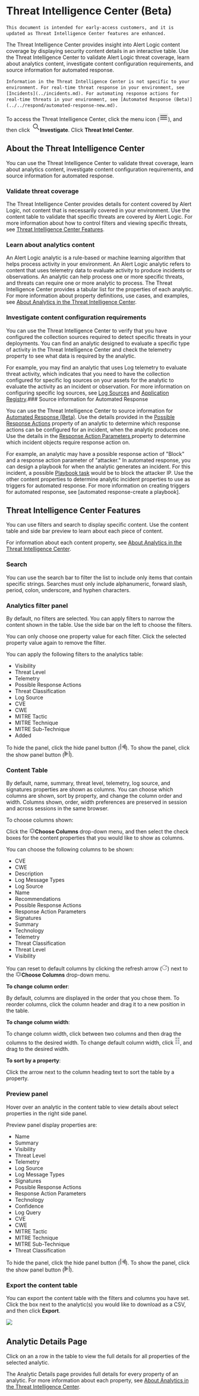 # Threat Intelligence Center (Beta)

    This document is intended for early-access customers, and it is updated as Threat Intelligence Center features are enhanced.     
The Threat Intelligence Center provides insight into Alert Logic content coverage by displaying  security content details in an interactive table.  Use the Threat Intelligence Center to validate Alert Logic threat coverage, learn about analytics content, investigate content configuration requirements, and source information for automated response.

    Information in the Threat Intelligence Center is not specific to your environment. For real-time threat response in your environment, see [Incidents](../incidents.md). For automating response actions for real-time threats in your environment, see [Automated Response (Beta)](../../respond/automated-response-new.md).    
To access the Threat Intelligence Center, click the menu icon (![](../../Resources/Images/dashboard/menu-icon.png)), and then click ![](../../Resources/Images/dashboard/investigate-icon.png)**Investigate**. Click **Threat Intel Center**.

## About the Threat Intelligence Center

You can use the Threat Intelligence Center to validate threat coverage, learn about analytics content, investigate content configuration requirements, and source information for automated response.

### Validate threat coverage

The Threat Intelligence Center provides details for content covered by Alert Logic, not content that is necessarily covered in your environment. Use the  content table  to validate that specific threats are covered by Alert Logic. For more information about how to control filters and viewing specific threats, see [Threat Intelligence Center Features](#Threat).

### Learn about analytics content

An Alert Logic analytic is a rule-based or machine learning algorithm that helps process activity in your environment. An Alert Logic analytic refers to content  that uses telemetry data to evaluate activity to produce incidents or observations. An analytic can help process one or more specific threats, and threats can require one or more analytic to process. The Threat Intelligence Center provides a tabular list for the properties of each analytic. For more information about property definitions, use cases, and examples, see [About Analytics in the Threat Intelligence Center](about-analytics-content.md#content-analytics).

###  Investigate content configuration requirements

You can  use the Threat Intelligence Center to verify that you have configured the collection sources required to detect specific threats in your deployments. You can find an analytic designed to evaluate a specific type of activity in the Threat Intelligence Center and check the telemetry property to see what data is required by the analytic.

For example, you may find an analytic that uses Log telemetry to evaluate threat activity, which indicates that you need to have the collection configured for specific log sources on your assets for the analytic to evaluate the activity as an incident or observation. For more information on configuring specific log sources, see [Log Sources](../../deploy/log-sources.md) and [Application Registry](../../configure/application-registry.md).### Source information for Automated Response

You can use the Threat Intelligence Center to   source information for [Automated Response (Beta)](../../respond/automated-response-new.md). Use the details provided in the [Possible Response Actions](about-analytics-content.md#possible-response-actions) property of an analytic to determine which response actions can be configured for an incident, when the analytic produces one. Use the details in the [Response Action Parameters ](about-analytics-content.md#response-action-parameters) property to determine which incident objects require response action on.

For example, an analytic may have a possible response action of "Block" and a response action parameter of "attacker." In automated response, you can design a playbook for when the analytic generates an incident. For this incident, a possible [Playbook task](../../respond/automated-response-new.md#Playbooktasks) would be to block the attacker IP.
Use the other content properties to determine analytic incident properties to use as triggers for automated response.   For more information on creating triggers for automated response, see [automated response-create a playbook].

## Threat Intelligence Center Features

You can use filters and search to display specific content. Use the content table and side bar preview to learn about each piece of content.

For information about each content property, see [About Analytics in the Threat Intelligence Center](about-analytics-content.md#content-analytics).

### Search

You can use the search bar to filter the list to include only items that contain specific strings. Searches must only include alphanumeric, forward slash, period, colon, underscore, and hyphen characters.

### Analytics filter panel

By default, no filters are selected. You can apply filters to narrow the content shown in the  table. Use the side bar on the left to choose the filters.

You can only choose one property value for each filter. Click the selected property value again to remove the filter.

You can apply the following filters to the analytics  table:

* Visibility
* Threat Level
* Telemetry
* Possible Response Actions
* Threat Classification
* Log Source
* CVE
* CWE
* MITRE Tactic
* MITRE Technique
* MITRE Sub-Technique
* Added

To hide the panel, click the hide panel button (![](../../Resources/Images/threat-intel-center/hide-show-left-arrow.png)). To show the panel, click the show panel button (![](../../Resources/Images/threat-intel-center/hide-show-right-arrow.png)).

### Content Table

By default, name, summary, threat level,  telemetry, log source, and signatures properties are shown as columns. You can choose which columns are shown, sort by property, and change the column order and width. Columns shown, order, width preferences are preserved in session and across sessions in the same browser.

To choose columns shown:

Click the ![](../../Resources/Images/threat-intel-center/choose-columns.png)**Choose Columns** drop-down menu, and then select the check boxes for the content properties that you would like to show as columns.

You can choose the following columns to be shown:

* CVE
* CWE
* Description
* Log Message Types
* Log Source
* Name
* Recommendations
* Possible Response Actions
* Response Action Parameters
* Signatures
* Summary
* Technology
* Telemetry
* Threat Classification
* Threat Level
* Visibility

You can reset to default columns by clicking the refresh arrow (![](../../Resources/Images/threat-intel-center/refresh-default.png)) next to the ![](../../Resources/Images/threat-intel-center/choose-columns.png)**Choose Columns** drop-down menu.

**To change column order**:

By default, columns are displayed in the order that you chose them. To reorder columns, click the column header and drag it to a new position in the table.

**To change column width**:

To change column width, click between two columns and then drag the columns to the desired width. To change default column width, click ![](../../Resources/Images/threat-intel-center/column-width.png), and drag to the desired width.

**To sort by a property**:

Click the arrow next to the column  heading text to sort the table by a property.

###   Preview panel

Hover over an analytic in the content table to view details about select properties in the right side panel.

Preview panel display properties are:

* Name
* Summary
* Visibility
* Threat Level
* Telemetry
* Log Source
* Log Message Types
* Signatures
* Possible Response Actions
* Response Action Parameters
* Technology
* Confidence
* Log Query
* CVE
* CWE
* MITRE Tactic
* MITRE Technique
* MITRE Sub-Technique
* Threat Classification

To hide the panel, click the hide panel button (![](../../Resources/Images/threat-intel-center/hide-show-left-arrow.png)). To show the panel, click the show panel button (![](../../Resources/Images/threat-intel-center/hide-show-right-arrow.png)).

### Export the content table

You can export the content table with the filters and columns you have set. Click the box next to the analytic(s) you would like to download as a CSV, and then click **Export**.

![](../../Resources/Images/threat-intel-center/export-list-2.gif)

## Analytic Details Page

Click on an a row in the table to view the full details for all properties of the selected analytic.

The Analytic Details page provides full details for every property of an analytic. For more information about each property, see [About Analytics in the Threat Intelligence Center](about-analytics-content.md#content-analytics).
